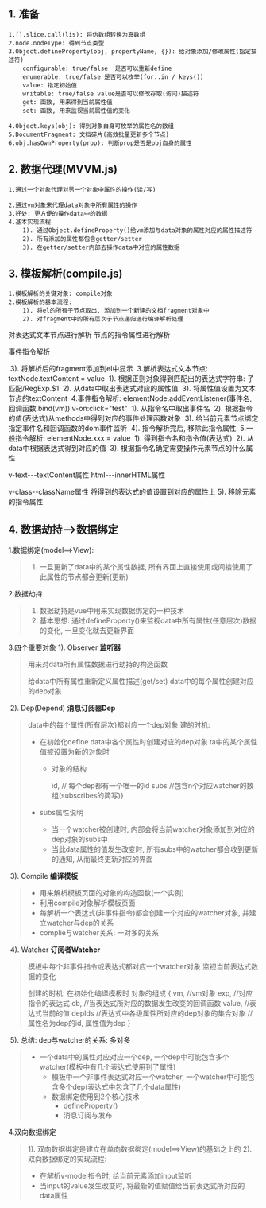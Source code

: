 ## 1. 准备

```
1.[].slice.call(lis): 将伪数组转换为真数组
2.node.nodeType: 得到节点类型
3.Object.defineProperty(obj, propertyName, {}): 给对象添加/修改属性(指定描述符)
	configurable: true/false  是否可以重新define
	enumerable: true/false 是否可以枚举(for..in / keys())
	value: 指定初始值
	writable: true/false value是否可以修改存取(访问)描述符
	get: 函数, 用来得到当前属性值
	set: 函数, 用来监视当前属性值的变化
```

  	4.Object.keys(obj): 得到对象自身可枚举的属性名的数组
  	5.DocumentFragment: 文档碎片(高效批量更新多个节点)
  	6.obj.hasOwnProperty(prop): 判断prop是否是obj自身的属性

## 2. 数据代理(MVVM.js)

```
1.通过一个对象代理对另一个对象中属性的操作(读/写)
```

  	2.通过vm对象来代理data对象中所有属性的操作
  	3.好处: 更方便的操作data中的数据
  	4.基本实现流程
    	1). 通过Object.defineProperty()给vm添加与data对象的属性对应的属性描述符
    	2). 所有添加的属性都包含getter/setter
    	3). 在getter/setter内部去操作data中对应的属性数据
    

## 3. 模板解析(compile.js)

  	1.模板解析的关键对象: compile对象
  	2.模板解析的基本流程:
    	1). 将el的所有子节点取出, 添加到一个新建的文档fragment对象中
    	2). 对fragment中的所有层次子节点递归进行编译解析处理

对表达式文本节点进行解析
节点的指令属性进行解析

事件指令解析

​      	3). 将解析后的fragment添加到el中显示
​    3.解析表达式文本节点: textNode.textContent = value
​      	1). 根据正则对象得到匹配出的表达式字符串: 子匹配/RegExp.$1
​      	2). 从data中取出表达式对应的属性值
​      	3). 将属性值设置为文本节点的textContent
​    4.事件指令解析: elementNode.addEventListener(事件名, 回调函数.bind(vm))
​        v-on:click="test"
​      	1). 从指令名中取出事件名
​      	2). 根据指令的值(表达式)从methods中得到对应的事件处理函数对象
​      	3). 给当前元素节点绑定指定事件名和回调函数的dom事件监听
​      	4). 指令解析完后, 移除此指令属性
​    5.一般指令解析: elementNode.xxx = value
​      	1). 得到指令名和指令值(表达式)
​      	2). 从data中根据表达式得到对应的值
​      	3). 根据指令名确定需要操作元素节点的什么属性

v-text---textContent属性
html---innerHTML属性

v-class--className属性
将得到的表达式的值设置到对应的属性上
5). 移除元素的指令属性

## 4. 数据劫持-->数据绑定

1.数据绑定(model==>View):

> 1.  一旦更新了data中的某个属性数据, 所有界面上直接使用或间接使用了此属性的节点都会更新(更新)

 2.数据劫持

> 1.  数据劫持是vue中用来实现数据绑定的一种技术
> 2.  基本思想: 通过defineProperty()来监视data中所有属性(任意层次)数据的变化, 一旦变化就去更新界面

 3.四个重要对象
    	1). Observer **监听器**

> 用来对data所有属性数据进行劫持的构造函数
>
> 给data中所有属性重新定义属性描述(get/set)
> data中的每个属性创建对应的dep对象

​		2). Dep(Depend) **消息订阅器Dep**

> data中的每个属性(所有层次)都对应一个dep对象
> 建的时机:
>
> - 在初始化define data中各个属性时创建对应的dep对象
>   ta中的某个属性值被设置为新的对象时
>
>   - 对象的结构
>
>     id, // 每个dep都有一个唯一的id
>     subs //包含n个对应watcher的数组(subscribes的简写)}
>
> - subs属性说明
>
>   - 当一个watcher被创建时, 内部会将当前watcher对象添加到对应的dep对象的subs中
>   - 当此data属性的值发生改变时, 所有subs中的watcher都会收到更新的通知, 从而最终更新对应的界面

​		3). Compile **编译模板**

> - 用来解析模板页面的对象的构造函数(一个实例)
> - 利用compile对象解析模板页面
> - 每解析一个表达式(非事件指令)都会创建一个对应的watcher对象, 并建立watcher与dep的关系
> - complie与watcher关系: 一对多的关系

​		4). Watcher  **订阅者Watcher**

> 模板中每个非事件指令或表达式都对应一个watcher对象
>  监视当前表达式数据的变化
>
> 创建的时机: 在初始化编译模板时
>  对象的组成
> {
> vm,  //vm对象
> exp, //对应指令的表达式
> cb, //当表达式所对应的数据发生改变的回调函数
> value, //表达式当前的值
> depIds //表达式中各级属性所对应的dep对象的集合对象
>       //属性名为dep的id, 属性值为dep
> }

​		5). 总结: dep与watcher的关系: 多对多

> - 一个data中的属性对应对应一个dep, 一个dep中可能包含多个watcher(模板中有几个表达式使用到了属性)
>   - 模板中一个非事件表达式对应一个watcher, 一个watcher中可能包含多个dep(表达式中包含了几个data属性)
>   - 数据绑定使用到2个核心技术
>     - defineProperty()
>     - 消息订阅与发布

4.双向数据绑定

> 1). 双向数据绑定是建立在单向数据绑定(model==>View)的基础之上的
> 2). 双向数据绑定的实现流程:
>
> - 在解析v-model指令时, 给当前元素添加input监听
> - 当input的value发生改变时, 将最新的值赋值给当前表达式所对应的data属性